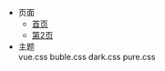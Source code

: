 * 页面
   * [首页](/)
   * [第2页](/2)
* 主题
	<div class="demo-theme-preview">
  <a data-theme="vue">vue.css</a>  
  <a data-theme="buble">buble.css</a>  
  <a data-theme="dark">dark.css</a>  
  <a data-theme="pure">pure.css</a>
	</div>